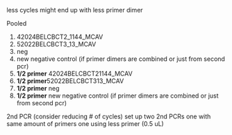 
less cycles might end up with less primer dimer

Pooled 
1. 42024BELCBCT2_1144_MCAV
2. 52022BELCBCT3_13_MCAV
3. neg 
4. new negative control (if primer dimers are combined or just from second pcr)
5. **1/2 primer** 42024BELCBCT21144_MCAV
6. **1/2 primer**52022BELCBCT313_MCAV
7. **1/2 primer** neg 
8. **1/2 primer** new negative control (if primer dimers are combined or just from second pcr)


2nd PCR
(consider reducing # of cycles)
set up two 2nd PCRs
	one with same amount of primers
	one using less primer (0.5 uL)


